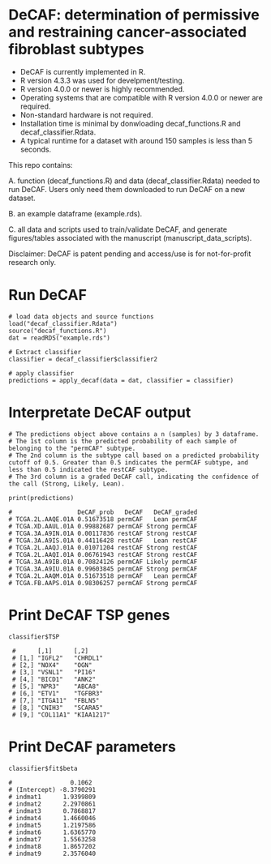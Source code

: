 # DeCAF: determination of permissive and restraining cancer-associated fibroblast subtypes

- DeCAF is currently implemented in R.
- R version 4.3.3 was used for develpment/testing.
- R version 4.0.0 or newer is highly recommended.
- Operating systems that are compatible with R version 4.0.0 or newer are required.
- Non-standard hardware is not required.
- Installation time is minimal by donwloading decaf_functions.R and decaf_classifier.Rdata.
- A typical runtime for a dataset with around 150 samples is less than 5 seconds.

This repo contains:

A. function (decaf_functions.R) and data (decaf_classifier.Rdata) needed to run DeCAF. Users only need them downloaded to run DeCAF on a new dataset.

B. an example dataframe (example.rds).

C. all data and scripts used to train/validate DeCAF, and generate figures/tables associated with the manuscript (manuscript_data_scripts).

Disclaimer: DeCAF is patent pending and access/use is for not-for-profit research only.


# Run DeCAF
```{r}
# load data objects and source functions
load("decaf_classifier.Rdata")
source("decaf_functions.R")
dat = readRDS("example.rds")

# Extract classifier 
classifier = decaf_classifier$classifier2

# apply classifier 
predictions = apply_decaf(data = dat, classifier = classifier)
```
# Interpretate DeCAF output
```{r}
# The predictions object above contains a n (samples) by 3 dataframe.
# The 1st column is the predicted probability of each sample of belonging to the "permCAF" subtype. 
# The 2nd column is the subtype call based on a predicted probability cutoff of 0.5. Greater than 0.5 indicates the permCAF subtype, and less than 0.5 indicated the restCAF subtype. 
# The 3rd column is a graded DeCAF call, indicating the confidence of the call (Strong, Likely, Lean).

print(predictions)

#                  DeCAF_prob   DeCAF   DeCAF_graded
# TCGA.2L.AAQE.01A 0.51673518 permCAF   Lean permCAF
# TCGA.XD.AAUL.01A 0.99882687 permCAF Strong permCAF
# TCGA.3A.A9IN.01A 0.00117836 restCAF Strong restCAF
# TCGA.3A.A9IS.01A 0.44116428 restCAF   Lean restCAF
# TCGA.2L.AAQJ.01A 0.01071204 restCAF Strong restCAF
# TCGA.2L.AAQI.01A 0.06761943 restCAF Strong restCAF
# TCGA.3A.A9IB.01A 0.70824126 permCAF Likely permCAF
# TCGA.3A.A9IU.01A 0.99603845 permCAF Strong permCAF
# TCGA.2L.AAQM.01A 0.51673518 permCAF   Lean permCAF
# TCGA.FB.AAPS.01A 0.98306257 permCAF Strong permCAF
```

# Print DeCAF TSP genes
```{r}
classifier$TSP

 #      [,1]      [,2]      
 # [1,] "IGFL2"   "CHRDL1"  
 # [2,] "NOX4"    "OGN"     
 # [3,] "VSNL1"   "PI16"    
 # [4,] "BICD1"   "ANK2"    
 # [5,] "NPR3"    "ABCA8"   
 # [6,] "ETV1"    "TGFBR3"  
 # [7,] "ITGA11"  "FBLN5"   
 # [8,] "CNIH3"   "SCARA5"  
 # [9,] "COL11A1" "KIAA1217"
```

# Print DeCAF parameters
```{r}
classifier$fit$beta

#                0.1062
# (Intercept) -8.3790291
# indmat1      1.9399809
# indmat2      2.2970861
# indmat3      0.7868817
# indmat4      1.4660046
# indmat5      1.2197586
# indmat6      1.6365770
# indmat7      1.5563258
# indmat8      1.8657202
# indmat9      2.3576040
```
